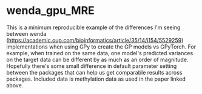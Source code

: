 # wenda_gpu_MRE

This is a minimum reproducible example of the differences I'm seeing between wenda (https://academic.oup.com/bioinformatics/article/35/14/i154/5529259) implementations when using GPy to create the GP models vs GPyTorch. For example, when trained on the same data, one model's predicted variances on the target data can be different by as much as an order of magnitude. Hopefully there's some small difference in default parameter setting between the packages that can help us get comparable results across packages.
Included data is methylation data as used in the paper linked above.
